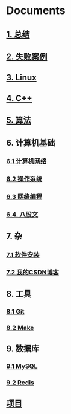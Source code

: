 # Documents

## [1. 总结](https://github.com/niu0217/Documents/tree/main/Summarize)

## [2. 失败案例](https://github.com/niu0217/Documents/tree/main/Library)

## [3. Linux](https://github.com/niu0217/Documents/blob/main/Linux/Readme.md)

## [4. C++](https://github.com/niu0217/Documents/blob/main/C%2B%2B/Readme.md)

## [5. 算法](https://github.com/niu0217/Documents/blob/main/Algorithm/Readme.md)

## 6. 计算机基础

### [6.1 计算机网络](https://github.com/niu0217/Documents/blob/main/ComputerNetwork/Readme.md)

### [6.2 操作系统](https://github.com/niu0217/OperatingSystem/tree/main)

### [6.3 网络编程](https://github.com/niu0217/Documents/blob/main/NetworkProgramming/Readme.md)

### [6.4. 八股文](https://github.com/niu0217/Documents/blob/main/EightPartEssay/Readme.md)

## 7. 杂

### [7.1 软件安装](https://github.com/niu0217/Documents/blob/main/SoftwareInstall/Readme.md)

### [7.2 我的CSDN博客](https://github.com/niu0217/Documents/blob/main/MyCSDN/Readme.md)

## 8. 工具

### [8.1 Git](https://github.com/niu0217/Documents/blob/main/Git/Readme.md)

### [8.2 Make](https://github.com/niu0217/Documents/blob/main/Make/Readme.md)

## 9. 数据库

### [9.1 MySQL](https://github.com/niu0217/Documents/blob/main/MySQL/Readme.md)

### [9.2 Redis](https://github.com/niu0217/Documents/blob/main/Redis/Readme.md)

## [项目](https://github.com/niu0217/Documents/blob/main/Projects/Readme.md)

